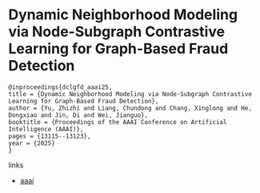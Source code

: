 # Dynamic Neighborhood Modeling via Node-Subgraph Contrastive Learning for Graph-Based Fraud Detection

```
@inproceedings{dclgfd_aaai25,
title = {Dynamic Neighborhood Modeling via Node-Subgraph Contrastive Learning for Graph-Based Fraud Detection},
author = {Yu, Zhizhi and Liang, Chundong and Chang, Xinglong and He, Dongxiao and Jin, Di and Wei, Jianguo},
booktitle = {Proceedings of the AAAI Conference on Artificial Intelligence (AAAI)},
pages = {13115--13123},
year = {2025}
}
```

links
- [aaai](https://ojs.aaai.org/index.php/AAAI/article/view/33431)
